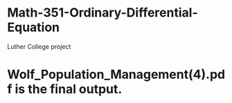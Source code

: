 # Math-351-Ordinary-Differential-Equation
Luther College project

# Wolf_Population_Management(4).pdf is the final output.
